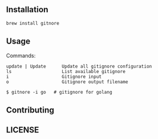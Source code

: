 ## Installation

```
brew install gitnore
```

## Usage

Commands:

```
update | Update      Update all gitignore configuration
ls                   List available gitignore
i                    Gitignore input
o                    Gitignore output filename
```

```
$ gitnore -i go   # gitignore for golang
```

## Contributing

## LICENSE



